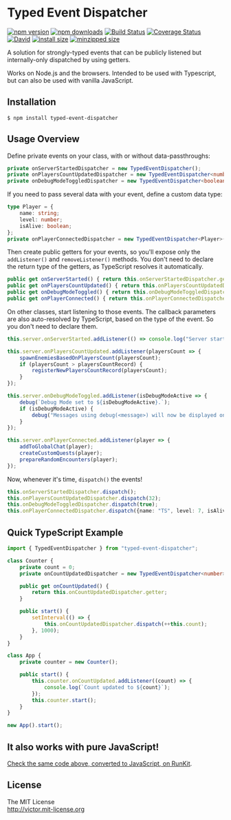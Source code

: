 # Typed Event Dispatcher

[![npm version](https://img.shields.io/npm/v/typed-event-dispatcher.svg?style=flat)](https://www.npmjs.org/package/typed-event-dispatcher)
[![npm downloads](https://img.shields.io/npm/dm/typed-event-dispatcher.svg?style=flat)](http://npm-stat.com/charts.html?package=typed-event-dispatcher)
[![Build Status](https://travis-ci.com/felladrin/typed-event-dispatcher.svg?branch=master)](https://travis-ci.com/felladrin/typed-event-dispatcher)
[![Coverage Status](https://coveralls.io/repos/github/felladrin/typed-event-dispatcher/badge.svg?branch=master)](https://coveralls.io/github/felladrin/typed-event-dispatcher?branch=master)
[![David](https://img.shields.io/david/felladrin/typed-event-dispatcher)](https://david-dm.org/felladrin/typed-event-dispatcher)
[![install size](https://packagephobia.now.sh/badge?p=typed-event-dispatcher)](https://packagephobia.now.sh/result?p=typed-event-dispatcher)
[![minzipped size](https://img.shields.io/bundlephobia/minzip/typed-event-dispatcher)](https://bundlephobia.com/result?p=typed-event-dispatcher)

A solution for strongly-typed events that can be publicly listened but internally-only dispatched by using getters.

Works on Node.js and the browsers. Intended to be used with Typescript, but can also be used with vanilla JavaScript.

## Installation

```shell script
$ npm install typed-event-dispatcher
```

## Usage Overview

Define private events on your class, with or without data-passthroughs:

```typescript
private onServerStartedDispatcher = new TypedEventDispatcher();
private onPlayersCountUpdatedDispatcher = new TypedEventDispatcher<number>();
private onDebugModeToggledDispatcher = new TypedEventDispatcher<boolean>();
```

If you need to pass several data with your event, define a custom data type:

```typescript
type Player = {
    name: string;
    level: number;
    isAlive: boolean;
};
private onPlayerConnectedDispatcher = new TypedEventDispatcher<Player>();
```

Then create public getters for your events, so you'll expose only the `addListener()` and `removeListener()` methods.
You don't need to declare the return type of the getters, as TypeScript resolves it automatically.

```typescript
public get onServerStarted() { return this.onServerStartedDispatcher.getter; }
public get onPlayersCountUpdated() { return this.onPlayersCountUpdatedDispatcher.getter; }
public get onDebugModeToggled() { return this.onDebugModeToggledDispatcher.getter; }
public get onPlayerConnected() { return this.onPlayerConnectedDispatcher.getter; }
```

On other classes, start listening to those events.
The callback parameters are also auto-resolved by TypeScript,
based on the type of the event. So you don't need to declare them.

```typescript
this.server.onServerStarted.addListener(() => console.log("Server started!"));

this.server.onPlayersCountUpdated.addListener(playersCount => {
    spawnEnemiesBasedOnPlayersCount(playersCount);
    if (playersCount > playersCountRecord) {
        registerNewPlayersCountRecord(playersCount);
    }
});

this.server.onDebugModeToggled.addListener(isDebugModeActive => {
    debug(`Debug Mode set to ${isDebugModeActive}.`);
    if (isDebugModeActive) {
        debug("Messages using debug(<message>) will now be displayed on console.");
    }
});

this.server.onPlayerConnected.addListener(player => {
    addToGlobalChat(player);
    createCustomQuests(player);
    prepareRandomEncounters(player);
});
```

Now, whenever it's time, `dispatch()` the events!

```typescript
this.onServerStartedDispatcher.dispatch();
this.onPlayersCountUpdatedDispatcher.dispatch(32);
this.onDebugModeToggledDispatcher.dispatch(true);
this.onPlayerConnectedDispatcher.dispatch({name: "TS", level: 7, isAlive: true});
```

## Quick TypeScript Example

```typescript
import { TypedEventDispatcher } from "typed-event-dispatcher";

class Counter {
    private count = 0;
    private onCountUpdatedDispatcher = new TypedEventDispatcher<number>();

    public get onCountUpdated() {
        return this.onCountUpdatedDispatcher.getter;
    }

    public start() {
        setInterval(() => {    
            this.onCountUpdatedDispatcher.dispatch(++this.count);
        }, 1000);
    }
}

class App {
    private counter = new Counter();

    public start() {
        this.counter.onCountUpdated.addListener((count) => {
            console.log(`Count updated to ${count}`);
        });
        this.counter.start();
    }
}

new App().start();
```

## It also works with pure JavaScript!

[Check the same code above, converted to JavaScript, on RunKit](https://runkit.com/felladrin/typed-event-dispatcher).

## License

The MIT License  
<http://victor.mit-license.org>
